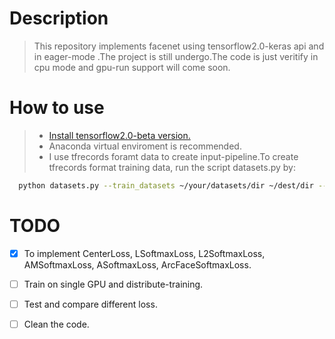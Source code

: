 # Description
> This repository implements facenet using tensorflow2.0-keras api and in eager-mode .The project is still undergo.The code is just veritify in cpu mode and gpu-run support will come soon.

# How to use
> + [Install tensorflow2.0-beta version.](https://tensorflow.google.cn/install/pip)
> + Anaconda virtual enviroment is recommended.
> + I use tfrecords foramt data to create input-pipeline.To create tfrecords format training data, run the script datasets.py by:

> 
```bash
  python datasets.py --train_datasets ~/your/datasets/dir ~/dest/dir --nrof_imgs_per_file 50000
```

# TODO
- [x] To implement  CenterLoss, LSoftmaxLoss, L2SoftmaxLoss,  AMSoftmaxLoss,  ASoftmaxLoss, ArcFaceSoftmaxLoss.
- [ ] Train on single GPU and distribute-training.
- [ ] Test and compare different loss.  
- [ ] Clean the code.


